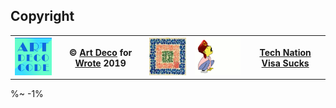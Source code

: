 <!-- ## TODO

- [ ] Add a new item to the todo list. -->

## Copyright

<table>
<tr>
  <th>
    <a href="https://artd.eco">
      <img src="images/artdeco.png" alt="Art Deco">
    </a>
  </th>
  <th>&copy; <a href="https://artd.eco">Art Deco</a> for <a href="https://wrote.cc">Wrote</a> 2019</th>
  <th>
    <a href="https://wrote.cc">
      <img src="images/wrote.jpeg" alt="Wrote Library">
    </a>
  </th>
  <th>
    <a href="https://www.technation.sucks" title="Tech Nation Visa">
      <img src="images/technation.gif" alt="Tech Nation Visa">
    </a>
  </th>
  <th>
    <a href="https://www.technation.sucks">Tech Nation Visa Sucks</a>
  </th>
</tr>
</table>

%~ -1%